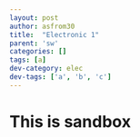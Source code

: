 ```yaml
---
layout: post
author: asfrom30
title:  "Electronic 1"
parent: 'sw'
categories: []
tags: [a]
dev-category: elec 
dev-tags: ['a', 'b', 'c']
---
```


# This is sandbox


